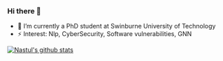 ### Hi there 👋

<!--
**NasTul/NasTul** is a ✨ _special_ ✨ repository because its `README.md` (this file) appears on your GitHub profile.

Here are some ideas to get you started:

- 🔭 I’m currently working on ...
- 🌱 I’m currently learning ...
- 👯 I’m looking to collaborate on ...
- 🤔 I’m looking for help with ...
- 💬 Ask me about ...
- 📫 How to reach me: ...
- 😄 Pronouns: ...
- ⚡ Fun fact: ...
-->
- 🔭 I’m currently a PhD student at Swinburne University of Technology
- ⚡ Interest: Nlp, CyberSecurity, Software vulnerabilities, GNN

[![Nastul's github stats](https://github-readme-stats.vercel.app/api?username=Nastul&count_private=true&show_icons=true&theme=radical)](https://github.com/NasTul)

